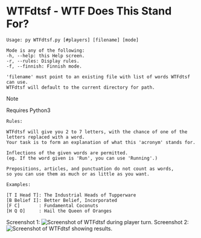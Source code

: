 
# WTFdtsf - WTF Does This Stand For?
```
Usage: py WTFdtsf.py [#players] [filename] [mode]

Mode is any of the following:
-h, --help: this Help screen.
-r, --rules: Display rules.
-f, --finnish: Finnish mode.

'filename' must point to an existing file with list of words WTFdtsf can use.
WTFdtsf will default to the current directory for path.
```
>[!NOTE]
>Requires Python3
```
Rules:

WTFdtsf will give you 2 to 7 letters, with the chance of one of the letters replaced with a word.
Your task is to form an explanation of what this 'acronym' stands for.

Inflections of the given words are permitted.
(eg. If the word given is 'Run', you can use 'Running'.)

Prepositions, articles, and punctuation do not count as words,
so you can use them as much or as little as you want.

Examples:

[T I Head T]: The Industrial Heads of Tupperware
[B Belief I]: Better Belief, Incorporated
[F C]       : Fundamental Coconuts
[H Q O]     : Hail the Queen of Oranges
```
Screenshot 1:
![Screenshot of WTFdtsf during player turn.](https://imgur.com/CaoHpoD.png)
Screenshot 2:
![Screenshot of WTFdtsf showing results.](https://imgur.com/HT2ViCO.png)
